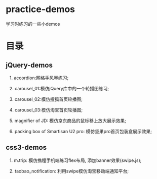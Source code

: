# practice-demos
学习时练习的一些小demos

# 目录

## jQuery-demos 

    1. accordion:网格手风琴练习;    
 
    2. carousel_01:模仿jQuery库中的一个轮播图练习;
    
    3. carousel_02:模仿搜狐首页轮播图;
    
    4. carousel_03:模仿淘宝首页轮播图;
 
    5. magnifier of JD: 模仿京东商品的鼠标移上放大展示效果;
 
     6. packing box of Smartisan U2 pro: 模仿坚果pro首页包装盒展示效果;


## css3-demos

    1. m.trip: 模仿携程手机端练习flex布局, 添加banner效果(swipe.js);
    
    2. taobao_notification: 利用swipe模仿淘宝移动端通知平台;
